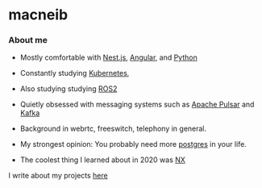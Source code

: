 # macneib

### About me

* Mostly comfortable with [Nest.js](https://nestjs.com/), [Angular](https://angular.io/), and [Python](https://www.python.org/)
* Constantly studying [Kubernetes](https://kubernetes.io/), 
* Also studying studying [ROS2](https://index.ros.org/doc/ros2/)
* Quietly obsessed with messaging systems such as [Apache Pulsar](https://pulsar.apache.org/) and [Kafka](https://kafka.apache.org/)
* Background in webrtc, freeswitch, telephony in general.
* My strongest opinion: You probably need more [postgres](https://www.postgresql.org/) in your life.

* The coolest thing I learned about in 2020 was [NX](https://nx.dev/)

I write about my projects [here](https://macneib.github.com)
